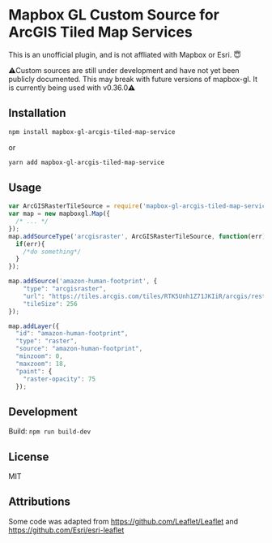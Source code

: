 # Mapbox GL Custom Source for ArcGIS Tiled Map Services

This is an unofficial plugin, and is not affliated with Mapbox or Esri. 😇

⚠️Custom sources are still under development and have not yet been publicly documented. This may break with future versions of mapbox-gl. It is currently being used with v0.36.0⚠️

## Installation

```sh
npm install mapbox-gl-arcgis-tiled-map-service
``` 
or 
```sh
yarn add mapbox-gl-arcgis-tiled-map-service
```

## Usage

```js
var ArcGISRasterTileSource = require('mapbox-gl-arcgis-tiled-map-service');
var map = new mapboxgl.Map({
  /* ... */
});
map.addSourceType('arcgisraster', ArcGISRasterTileSource, function(err) {
  if(err){
    /*do something*/
  }
});

map.addSource('amazon-human-footprint', {
    "type": "arcgisraster",
    "url": "https://tiles.arcgis.com/tiles/RTK5Unh1Z71JKIiR/arcgis/rest/services/HumanFootprint/MapServer?f=json",
    "tileSize": 256
});

map.addLayer({
  "id": "amazon-human-footprint",
  "type": "raster",
  "source": "amazon-human-footprint",
  "minzoom": 0,
  "maxzoom": 18,
  "paint": {
    "raster-opacity": 75
  });

```




## Development

Build: `npm run build-dev`


## License

MIT

## Attributions

Some code was adapted from https://github.com/Leaflet/Leaflet and  https://github.com/Esri/esri-leaflet


